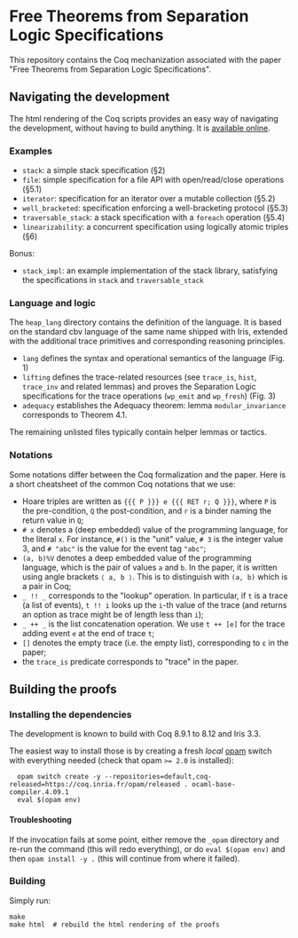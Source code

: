 # Free Theorems from Separation Logic Specifications

This repository contains the Coq mechanization associated with the paper "Free
Theorems from Separation Logic Specifications".

## Navigating the development

The html rendering of the Coq scripts provides an easy way of navigating the
development, without having to build anything. It is [available
online](https://logsem.github.io/free-theorems-sl/html/toc.html).

### Examples

- `stack`: a simple stack specification (§2)
- `file`: simple specification for a file API with open/read/close operations (§5.1)
- `iterator`: specification for an iterator over a mutable collection (§5.2)
- `well_bracketed`: specification enforcing a well-bracketing protocol (§5.3)
- `traversable_stack`: a stack specification with a `foreach` operation (§5.4)
- `linearizability`: a concurrent specification using logically atomic triples (§6)

Bonus:
- `stack_impl`: an example implementation of the stack library, satisfying the
  specifications in `stack` and `traversable_stack`

### Language and logic

The `heap_lang` directory contains the definition of the language. It is based
on the standard cbv language of the same name shipped with Iris, extended with
the additional trace primitives and corresponding reasoning principles.

- `lang` defines the syntax and operational semantics of the language (Fig. 1)
- `lifting` defines the trace-related resources (see `trace_is`, `hist`,
  `trace_inv` and related lemmas) and proves the Separation Logic specifications
  for the trace operations (`wp_emit` and `wp_fresh`) (Fig. 3)
- `adequacy` establishes the Adequacy theorem: lemma `modular_invariance`
  corresponds to Theorem 4.1.

The remaining unlisted files typically contain helper lemmas or tactics.

### Notations

Some notations differ between the Coq formalization and the paper. Here is a
short cheatsheet of the common Coq notations that we use:

- Hoare triples are written as `{{{ P }}} e {{{ RET r; Q }}}`, where `P` is the
  pre-condition, `Q` the post-condition, and `r` is a binder naming the return
  value in `Q`;
- `# x` denotes a (deep embedded) value of the programming language, for the
  literal `x`. For instance, `#()` is the "unit" value, `# 3` is the integer
  value 3, and `# "abc"` is the value for the event tag `"abc"`;
- `(a, b)%V` denotes a deep embedded value of the programming language, which is
  the pair of values `a` and `b`. In the paper, it is written using angle
  brackets `⟨ a, b ⟩`. This is to distinguish with `(a, b)` which is a pair in
  Coq;
- `_ !! _` corresponds to the "lookup" operation. In particular, if `t` is a
  trace (a list of events), `t !! i` looks up the `i`-th value of the trace (and
  returns an option as trace might be of length less than `i`);
- `_ ++ _` is the list concatenation operation. We use `t ++ [e]` for the trace
  adding event `e` at the end of trace `t`;
- `[]` denotes the empty trace (i.e. the empty list), corresponding to `ε` in
  the paper;
- the `trace_is` predicate corresponds to "trace" in the paper.

## Building the proofs

### Installing the dependencies

The development is known to build with Coq 8.9.1 to 8.12 and Iris 3.3. 

The easiest way to install those is by creating a fresh *local*
[opam](https://opam.ocaml.org/) switch with everything needed (check that opam
`>= 2.0` is installed):

```
  opam switch create -y --repositories=default,coq-released=https://coq.inria.fr/opam/released . ocaml-base-compiler.4.09.1
  eval $(opam env)
```

#### Troubleshooting

If the invocation fails at some point, either remove the `_opam` directory and
re-run the command (this will redo everything), or do `eval $(opam env)` and
then `opam install -y .` (this will continue from where it failed).

### Building

Simply run:
```
make
make html  # rebuild the html rendering of the proofs
```

